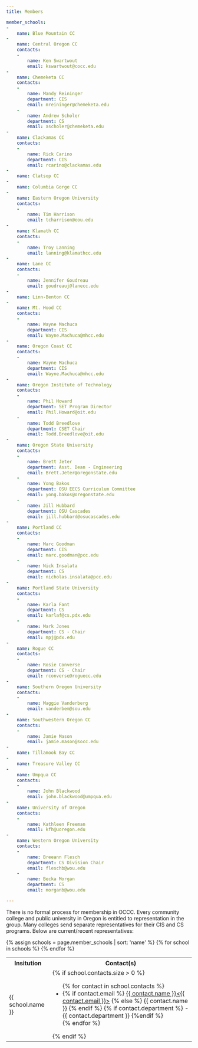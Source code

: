 ```yaml
---
title: Members

member_schools:
-
    name: Blue Mountain CC
-
    name: Central Oregon CC
    contacts:
    -
        name: Ken Swartwout
        email: kswartwout@cocc.edu
-
    name: Chemeketa CC
    contacts:
    -
        name: Mandy Reininger
        department: CIS
        email: mreininger@chemeketa.edu
    -
        name: Andrew Scholer
        department: CS
        email: ascholer@chemeketa.edu
-
    name: Clackamas CC
    contacts:
    -
        name: Rick Carino
        department: CIS
        email: rcarino@clackamas.edu
-
    name: Clatsop CC
-
    name: Columbia Gorge CC
-
    name: Eastern Oregon University
    contacts:
    -
        name: Tim Harrison
        email: tcharrison@eou.edu
-
    name: Klamath CC
    contacts:
    -
        name: Troy Lanning
        email: lanning@klamathcc.edu
-
    name: Lane CC
    contacts:
    -
        name: Jennifer Goudreau
        email: goudreauj@lanecc.edu
-
    name: Linn-Benton CC
-
    name: Mt. Hood CC
    contacts:
    -
        name: Wayne Machuca
        department: CIS
        email: Wayne.Machuca@mhcc.edu
-
    name: Oregon Coast CC
    contacts:
    -
        name: Wayne Machuca
        department: CIS
        email: Wayne.Machuca@mhcc.edu
-
    name: Oregon Institute of Technology
    contacts:
    -
        name: Phil Howard
        department: SET Program Director
        email: Phil.Howard@oit.edu
    -
        name: Todd Breedlove
        department: CSET Chair
        email: Todd.Breedlove@oit.edu
-
    name: Oregon State University
    contacts:
    -
        name: Brett Jeter
        department: Asst. Dean - Engineering
        email: Brett.Jeter@oregonstate.edu
    -
        name: Yong Bakos
        department: OSU EECS Curriculum Committee
        email: yong.bakos@oregonstate.edu
    -
        name: Jill Hubbard
        department: OSU Cascades
        email: jill.hubbard@osucascades.edu
-
    name: Portland CC
    contacts:
    -
        name: Marc Goodman
        department: CIS
        email: marc.goodman@pcc.edu
    -
        name: Nick Insalata
        department: CS
        email: nicholas.insalata@pcc.edu
-
    name: Portland State University
    contacts:
    -
        name: Karla Fant
        department: CS
        email: karlaf@cs.pdx.edu
    -
        name: Mark Jones
        department: CS - Chair
        email: mpj@pdx.edu
-
    name: Rogue CC
    contacts:
    -
        name: Rosie Converse
        department: CS - Chair
        email: rconverse@roguecc.edu
-
    name: Southern Oregon University
    contacts:
    -
        name: Maggie Vanderberg
        email: vanderbem@sou.edu
-
    name: Southwestern Oregon CC
    contacts:
    -
        name: Jamie Mason
        email: jamie.mason@socc.edu
-
    name: Tillamook Bay CC
-
    name: Treasure Valley CC
-
    name: Umpqua CC
    contacts:
    -
        name: John Blackwood
        email: john.blackwood@umpqua.edu
-
    name: University of Oregon
    contacts:
    -
        name: Kathleen Freeman
        email: kfh@uoregon.edu
-
    name: Western Oregon University
    contacts:
    -
        name: Breeann Flesch
        department: CS Division Chair
        email: fleschb@wou.edu 
    -
        name: Becka Morgan
        department: CS
        email: morganb@wou.edu

---
```


There is no formal process for membership in OCCC. Every community college and public university
in Oregon is entitled to representation in the group. Many colleges send separate representatives
for their CIS and CS programs. Below are current/recent representatives:

<table class="member-table">
<tr>
    <th>Insitution</th><th>Contact(s)</th>
</tr>
{% assign schools = page.member_schools | sort: 'name' %}
{% for school in schools  %}
<tr>
    <td>{{ school.name }}</td>
    <td>
        {% if school.contacts.size > 0 %}
        <ul>
        {% for contact in school.contacts %}
        <li>
        {% if contact.email %}
            <a href="mailto:{{contact.email}}">{{ contact.name }}&lt;{{ contact.email }}&gt;</a>
        {% else %}
            {{ contact.name }}
        {% endif %}
        {% if contact.department %}
           - {{ contact.department }}
        {%endif %}
        </li>
        {% endfor %}
        </ul>
        {% endif %}
    </td>
</tr>
{% endfor %}
</table>
